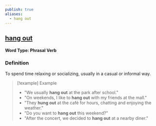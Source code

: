 ```yaml
---
publish: true
aliases:
  - hang out
---
```


## [hang out](https://dictionary.cambridge.org/dictionary/english/hang-out)
#### Word Type: Phrasal Verb

### Definition
To spend time relaxing or socializing, usually in a casual or informal way.

> [!example] Example
> 
> - "We usually **hang out** at the park after school."
> - "On weekends, I like to **hang out** with my friends at the mall."
> - "They **hung out** at the café for hours, chatting and enjoying the weather."
> - "Do you want to **hang out** this weekend?"
> - "After the concert, we decided to **hang out** at a nearby diner."